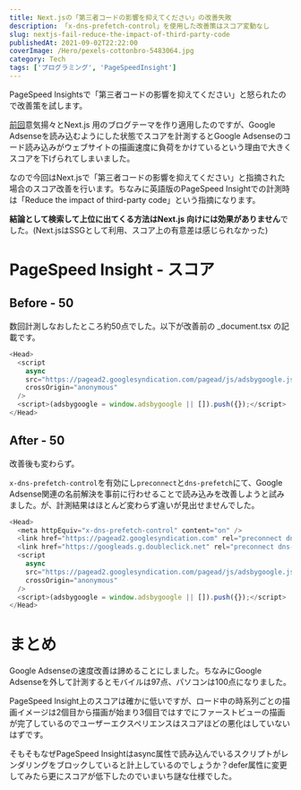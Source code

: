 ```yaml
---
title: Next.jsの「第三者コードの影響を抑えてください」の改善失敗
description: 「x-dns-prefetch-control」を使用した改善策はスコア変動なし
slug: nextjs-fail-reduce-the-impact-of-third-party-code
publishedAt: 2021-09-02T22:22:00
coverImage: /Hero/pexels-cottonbro-5483064.jpg
category: Tech
tags: ['プログラミング', 'PageSpeedInsight']
---
```


PageSpeed Insightsで「第三者コードの影響を抑えてください」と怒られたので改善策を試します。

[前回](./hugo-shortcode-to-nextjs)意気揚々とNext.js 用のブログテーマを作り適用したのですが、Google Adsenseを読み込むようにした状態でスコアを計測するとGoogle Adsenseのコード読み込みがウェブサイトの描画速度に負荷をかけているという理由で大きくスコアを下げられてしまいました。

なので今回はNext.jsで「第三者コードの影響を抑えてください」と指摘された場合のスコア改善を行います。ちなみに英語版のPageSpeed Insightでの計測時は「Reduce the impact of third-party code」という指摘になります。

**結論として検索して上位に出てくる方法はNext.js 向けには効果がありません**でした。(Next.jsはSSGとして利用、スコア上の有意差は感じられなかった)

# PageSpeed Insight - スコア

## Before - 50

数回計測しなおしたところ約50点でした。以下が改善前の \_document.tsx の記載です。

```javascript
<Head>
  <script
    async
    src="https://pagead2.googlesyndication.com/pagead/js/adsbygoogle.js?client=ca-pub-xxxxx"
    crossOrigin="anonymous"
  />
  <script>(adsbygoogle = window.adsbygoogle || []).push({});</script>
</Head>
```

## After - 50

改善後も変わらず。

`x-dns-prefetch-control`を有効にし`preconnect`と`dns-prefetch`にて、Google Adsense関連の名前解決を事前に行わせることで読み込みを改善しようと試みました。が、計測結果はほとんど変わらず違いが見出せませんでした。

```javascript
<Head>
  <meta httpEquiv="x-dns-prefetch-control" content="on" />
  <link href="https://pagead2.googlesyndication.com" rel="preconnect dns-prefetch" />
  <link href="https://googleads.g.doubleclick.net" rel="preconnect dns-prefetch" />
  <script
    async
    src="https://pagead2.googlesyndication.com/pagead/js/adsbygoogle.js?client=ca-pub-xxxxx"
    crossOrigin="anonymous"
  />
  <script>(adsbygoogle = window.adsbygoogle || []).push({});</script>
</Head>
```

# まとめ

Google Adsenseの速度改善は諦めることにしました。ちなみにGoogle Adsenseを外して計測するとモバイルは97点、パソコンは100点になりました。

PageSpeed Insight上のスコアは確かに低いですが、ロード中の時系列ごとの描画イメージは2個目から描画が始まり3個目ではすでにファーストビューの描画が完了しているのでユーザーエクスペリエンスはスコアほどの悪化はしていないはずです。

そもそもなぜPageSpeed Insightはasync属性で読み込んでいるスクリプトがレンダリングをブロックしていると計上しているのでしょうか？defer属性に変更してみたら更にスコアが低下したのでいまいち謎な仕様でした。
